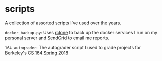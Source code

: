 # scripts
A collection of assorted scripts I've used over the years.

`docker_backup.py`: Uses [rclone](https://rclone.org/) to back up the docker services I run on my personal server and SendGrid to email me reports.

`164_autograder`: The autograder script I used to grade projects for Berkeley's [CS 164 Spring 2018](https://sites.google.com/site/cs164fall2018/)
